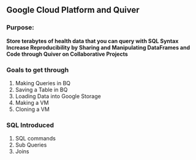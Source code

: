 ## Google Cloud Platform and Quiver 

### Purpose: 

 **Store terabytes of health data that you can query with SQL Syntax**  
 **Increase Reproducibility by Sharing and Manipulating DataFrames and Code through Quiver on Collaborative Projects** 


### Goals to get through 
 
1. Making Queries in BQ  
2. Saving a Table in BQ 
3. Loading Data into Google Storage 
4. Making a VM 
5. Cloning a VM 

### SQL Introduced 
1. SQL commands 
2. Sub Queries
3. Joins 
